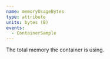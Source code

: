 ```yaml
---
name: memoryUsageBytes
type: attribute
units: bytes (B)
events:
  - ContainerSample
---
```


The total memory the container is using.